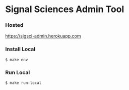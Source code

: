 # Signal Sciences Admin Tool

### Hosted

https://sigsci-admin.herokuapp.com

### Install Local

`$ make env`

### Run Local

`$ make run-local`
